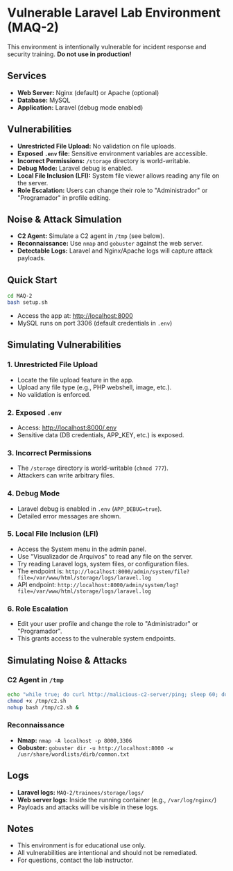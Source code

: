# Vulnerable Laravel Lab Environment (MAQ-2)

This environment is intentionally vulnerable for incident response and security training. **Do not use in production!**

## Services
- **Web Server:** Nginx (default) or Apache (optional)
- **Database:** MySQL
- **Application:** Laravel (debug mode enabled)

## Vulnerabilities
- **Unrestricted File Upload:** No validation on file uploads.
- **Exposed `.env` file:** Sensitive environment variables are accessible.
- **Incorrect Permissions:** `/storage` directory is world-writable.
- **Debug Mode:** Laravel debug is enabled.
- **Local File Inclusion (LFI):** System file viewer allows reading any file on the server.
- **Role Escalation:** Users can change their role to "Administrador" or "Programador" in profile editing.

## Noise & Attack Simulation
- **C2 Agent:** Simulate a C2 agent in `/tmp` (see below).
- **Reconnaissance:** Use `nmap` and `gobuster` against the web server.
- **Detectable Logs:** Laravel and Nginx/Apache logs will capture attack payloads.

## Quick Start

```bash
cd MAQ-2
bash setup.sh
```

- Access the app at: [http://localhost:8000](http://localhost:8000)
- MySQL runs on port 3306 (default credentials in `.env`)

## Simulating Vulnerabilities

### 1. Unrestricted File Upload
- Locate the file upload feature in the app.
- Upload any file type (e.g., PHP webshell, image, etc.).
- No validation is enforced.

### 2. Exposed `.env`
- Access: [http://localhost:8000/.env](http://localhost:8000/.env)
- Sensitive data (DB credentials, APP_KEY, etc.) is exposed.

### 3. Incorrect Permissions
- The `/storage` directory is world-writable (`chmod 777`).
- Attackers can write arbitrary files.

### 4. Debug Mode
- Laravel debug is enabled in `.env` (`APP_DEBUG=true`).
- Detailed error messages are shown.

### 5. Local File Inclusion (LFI)
- Access the System menu in the admin panel.
- Use "Visualizador de Arquivos" to read any file on the server.
- Try reading Laravel logs, system files, or configuration files.
- The endpoint is: `http://localhost:8000/admin/system/file?file=/var/www/html/storage/logs/laravel.log`
- API endpoint: `http://localhost:8000/admin/system/log?file=/var/www/html/storage/logs/laravel.log`

### 6. Role Escalation
- Edit your user profile and change the role to "Administrador" or "Programador".
- This grants access to the vulnerable system endpoints.

## Simulating Noise & Attacks

### C2 Agent in `/tmp`
```bash
echo "while true; do curl http://malicious-c2-server/ping; sleep 60; done" > /tmp/c2.sh
chmod +x /tmp/c2.sh
nohup bash /tmp/c2.sh &
```

### Reconnaissance
- **Nmap:** `nmap -A localhost -p 8000,3306`
- **Gobuster:** `gobuster dir -u http://localhost:8000 -w /usr/share/wordlists/dirb/common.txt`

## Logs
- **Laravel logs:** `MAQ-2/trainees/storage/logs/`
- **Web server logs:** Inside the running container (e.g., `/var/log/nginx/`)
- Payloads and attacks will be visible in these logs.

## Notes
- This environment is for educational use only.
- All vulnerabilities are intentional and should not be remediated.
- For questions, contact the lab instructor. 